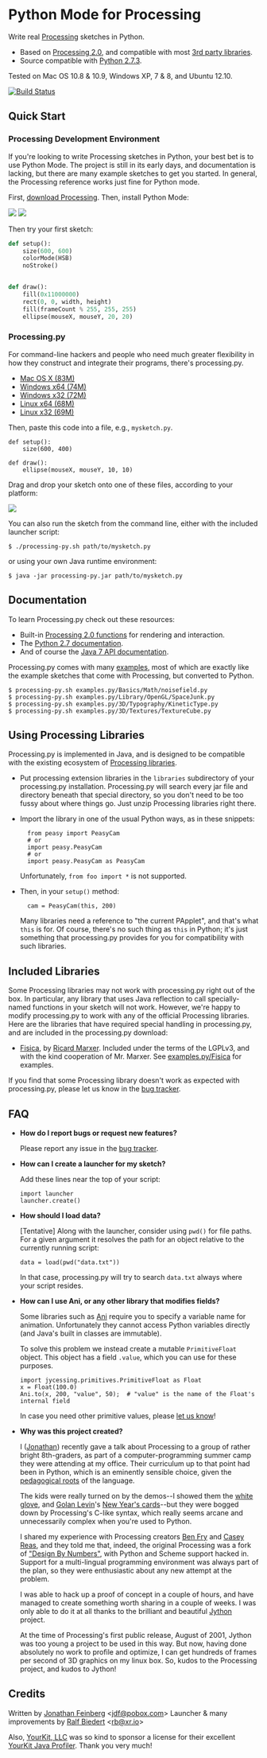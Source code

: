 # Python Mode for Processing #

Write real [Processing](http://processing.org/) sketches in Python.

  * Based on [Processing 2.0](http://processing.org/), and compatible with most [3rd party libraries](http://www.processing.org/reference/libraries/).
  * Source compatible with [Python 2.7.3](http://python.org).

Tested on Mac OS 10.8 & 10.9, Windows XP, 7 & 8, and Ubuntu 12.10.

[![Build Status](https://travis-ci.org/jdf/processing.py.svg?branch=master)](https://travis-ci.org/jdf/processing.py)

## Quick Start ##

### Processing Development Environment ###

If you're looking to write Processing sketches in Python, your best bet is to use
Python Mode. The project is still in its early days, and documentation is lacking,
but there are many example sketches to get you started. In general, the Processing
reference works just fine for Python mode.

First, [download Processing](http://processing.org/download). Then, install
Python Mode:

<img src="http://py.processing.org/add_mode.png"/>
<img src="http://py.processing.org/install.png"/>

Then try your first sketch:

```python
def setup():
    size(600, 600)
    colorMode(HSB)
    noStroke()


def draw():
    fill(0x11000000)
    rect(0, 0, width, height)
    fill(frameCount % 255, 255, 255)
    ellipse(mouseX, mouseY, 20, 20)
```

### Processing.py ###

For command-line hackers and people who need much greater flexibility in how
they construct and integrate their programs, there's processing.py.

- [Mac OS X (83M)](http://py.processing.org/processing.py-0202-macosx.tgz)
- [Windows x64 (74M)](http://py.processing.org/processing.py-0202-windows64.zip)
- [Windows x32 (72M)](http://py.processing.org/processing.py-0202-windows32.zip)
- [Linux x64 (68M)](http://py.processing.org/processing.py-0202-linux64.tgz)
- [Linux x32 (69M)](http://py.processing.org/processing.py-0202-linux32.tgz)

Then, paste this code into a file, e.g., `mysketch.py`.

	def setup():
	    size(600, 400)

	def draw():
	    ellipse(mouseX, mouseY, 10, 10)

Drag and drop your sketch onto one of these files, according to your platform:

<img src="http://py.processing.org/howtolaunch.jpg"/>

You can also run the sketch from the command line, either with the included launcher script:

    $ ./processing-py.sh path/to/mysketch.py

or using your own Java runtime environment:

	$ java -jar processing-py.jar path/to/mysketch.py

## Documentation ##

To learn Processing.py check out these resources:

  * Built-in [Processing 2.0 functions](http://processing.org/reference/) for rendering and interaction.
  * The [Python 2.7 documentation](http://docs.python.org/2/index.html).
  * And of course the [Java 7 API documentation](http://docs.oracle.com/javase/7/docs/api/).

Processing.py comes with many [examples](https://github.com/jdf/processing.py/tree/master/examples.py), most of which are exactly like the
example sketches that come with Processing, but converted to Python.

    $ processing-py.sh examples.py/Basics/Math/noisefield.py
    $ processing-py.sh examples.py/Library/OpenGL/SpaceJunk.py
    $ processing-py.sh examples.py/3D/Typography/KineticType.py
    $ processing-py.sh examples.py/3D/Textures/TextureCube.py

## Using Processing Libraries ##

Processing.py is implemented in Java, and is designed to be compatible with the existing ecosystem of [Processing libraries](http://processing.org/reference/libraries/).

* Put processing extension libraries in the `libraries` subdirectory of your processing.py installation. Processing.py will search every jar file and directory beneath that special directory, so you don't need to be too fussy about where things go. Just unzip Processing libraries right there.

* Import the library in one of the usual Python ways, as in these snippets:

        from peasy import PeasyCam
        # or
        import peasy.PeasyCam
        # or
        import peasy.PeasyCam as PeasyCam

    Unfortunately, `from foo import *` is not supported.

* Then, in your `setup()` method:

        cam = PeasyCam(this, 200)

  Many libraries need a reference to "the current PApplet", and that's what
  `this` is for. Of course, there's no such thing as `this` in Python; it's just something that processing.py provides for you for compatibility with such libraries.

## Included Libraries ##

Some Processing libraries may not work with processing.py right out of the box. In particular, any library that uses Java reflection to call specially-named functions in your sketch will not work. However, we're happy to modify processing.py to work with any of the official Processing libraries. Here are the libraries that have required special handling in processing.py, and are included in the processing.py download:

  * [Fisica](http://www.ricardmarxer.com/fisica/), by [Ricard Marxer](http://www.ricardmarxer.com/). Included under the terms of the LGPLv3, and with the kind cooperation of Mr. Marxer. See [examples.py/Fisica](https://github.com/jdf/processing.py/tree/master/examples.py/Fisica) for examples.

If you find that some Processing library doesn't work as expected with processing.py, please let us know in the [bug tracker](http://github.com/jdf/processing.py/issues).

## FAQ ##

  * __How do I report bugs or request new features?__

    Please report any issue in the [bug tracker](http://github.com/jdf/processing.py/issues).

  * __How can I create a launcher for my sketch?__

    Add these lines near the top of your script:

        import launcher
        launcher.create()

  * __How should I load data?__

    [Tentative] Along with the launcher, consider using `pwd()` for file paths. For a given argument it resolves the path for an object relative to the currently running script:

        data = load(pwd("data.txt"))

    In that case, processing.py will try to search `data.txt` always where your script resides.

  * __How can I use Ani, or any other library that modifies fields?__

    Some libraries such as [Ani](http://www.looksgood.de/libraries/Ani/) require you to specify a variable name for animation. Unfortunately they cannot access Python variables directly (and Java's built in classes are immutable).

    To solve this problem we instead create a mutable `PrimitiveFloat` object. This object has a field `.value`, which you can use for these purposes.

        import jycessing.primitives.PrimitiveFloat as Float
        x = Float(100.0)
        Ani.to(x, 200, "value", 50);  # "value" is the name of the Float's internal field

    In case you need other primitive values, please [let us know](http://github.com/jdf/processing.py/issues)!

  * __Why was this project created?__

    I ([Jonathan](http://MrFeinberg.com/)) recently gave a talk about Processing to a group of rather bright 8th-graders,
    as part of a computer-programming summer camp they were attending at my office.
    Their curriculum up to that point had been in Python, which is an eminently
    sensible choice, given the
    [pedagogical roots](http://en.wikipedia.org/wiki/ABC_%28programming_language%29)
    of the language.

    The kids were really turned on by the demos--I showed them the
    [white glove](http://whiteglovetracking.com/), and
    [Golan Levin](http://flong.com/)'s
    [New Year's cards](http://www.flong.com/storage/experience/newyear/newyear10/)--but
    they were bogged down by Processing's C-like syntax, which really seems arcane
    and unnecessarily complex when you're used to Python.

    I shared my experience with Processing creators
    [Ben Fry](http://benfry.com/) and [Casey Reas](http://reas.com/), and they
    told me that, indeed, the original Processing was a fork of
    ["Design By Numbers"](http://dbn.media.mit.edu/), with Python and Scheme
    support hacked in. Support for a multi-lingual programming
    environment was always part of the plan, so they were enthusiastic
    about any new attempt at the problem.

    I was able to hack up a proof of concept in a couple of hours, and have
    managed to create something worth sharing in a couple of weeks. I was only
    able to do it at all thanks to the brilliant and beautiful
    [Jython](http://www.jython.org/) project.

    At the time of Processing's first public release, August of 2001,
    Jython was too young a project to be used in this way. But now, having done
    absolutely no work to profile and optimize, I can get hundreds of frames
    per second of 3D graphics on my linux box. So, kudos to the Processing
    project, and kudos to Jython!


## Credits ##

Written by [Jonathan Feinberg](http://mrfeinberg.com) &lt;[jdf@pobox.com](mailto:jdf@pobox.com)&gt;
Launcher & many improvements by [Ralf Biedert](http://xr.io) &lt;[rb@xr.io](mailto:rb@xr.io)&gt;

Also, [YourKit, LLC](http://www.yourkit.com) was so kind to sponsor a license for their excellent [YourKit Java Profiler](http://www.yourkit.com/java/profiler/index.jsp). Thank you very much!

